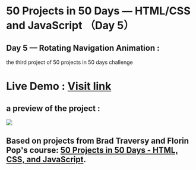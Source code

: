 # 50 Projects in 50 Days — HTML/CSS and JavaScript （Day 5）
## Day 5 — Rotating Navigation Animation :

the third project of 50 projects in 50 days challenge

# Live Demo : <a href="https://abdellahak.github.io/50projects50days-Day5/">Visit link</a>

## a preview of the project :

![](https://github.com/abdellahak/50projects50days-Day5/blob/main/Day5Project.gif)

## Based on projects from Brad Traversy and Florin Pop's course: <a href="https://50projects50days.com">50 Projects in 50 Days - HTML, CSS, and JavaScript</a>.
